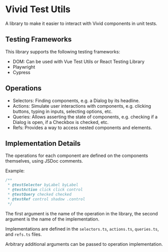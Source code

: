 # Vivid Test Utils

A library to make it easier to interact with Vivid components in unit tests.

## Testing Frameworks

This library supports the following testing frameworks:

- DOM: Can be used with Vue Test Utils or React Testing Library
- Playwright
- Cypress

## Operations

- Selectors: Finding components, e.g. a Dialog by its headline.
- Actions: Simulate user interactions with components, e.g. clicking buttons, typing in inputs, selecting options, etc.
- Queries: Allows asserting the state of components, e.g. checking if a Dialog is open, if a Checkbox is checked, etc.
- Refs: Provides a way to access nested components and elements.

## Implementation Details

The operations for each component are defined on the components themselves, using JSDoc comments.

Example:

```js
/**
 * @testSelector byLabel byLabel
 * @testAction click click control
 * @testQuery checked checked
 * @testRef control shadow .control
 */
```

The first argument is the name of the operation in the library, the second argument is the name of the implementation.

Implementations are defined in the `selectors.ts`, `actions.ts`, `queries.ts`, and `refs.ts` files.

Arbitrary additional arguments can be passed to operation implementation.
